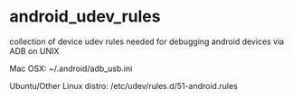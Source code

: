 # android_udev_rules
collection of device udev rules needed for debugging android devices via ADB on UNIX

Mac OSX:
        ~/.android/adb_usb.ini

Ubuntu/Other Linux distro:
        /etc/udev/rules.d/51-android.rules
